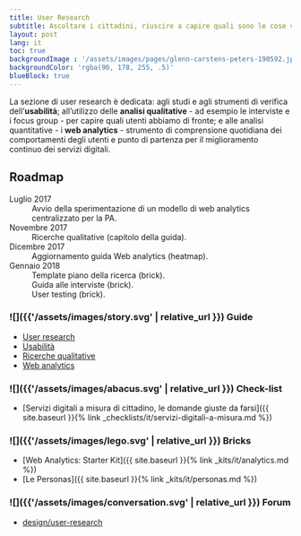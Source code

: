 ```yaml
---
title: User Research
subtitle: Ascoltare i cittadini, riuscire a capire quali sono le cose veramente importanti per loro, e poi metterle in pratica. E’ questo il segreto della buona progettazione
layout: post
lang: it
toc: true
backgroundImage : '/assets/images/pages/glenn-carstens-peters-190592.jpg'
backgroundColor: 'rgba(90, 178, 255, .5)'
blueBlock: true
---
```


La sezione di user research è dedicata: agli studi e agli strumenti di verifica dell’**usabilità**; all’utilizzo delle **analisi qualitative** - ad esempio le interviste e i focus group - per capire quali utenti abbiamo di fronte; e alle analisi quantitative - i **web analytics** - strumento di comprensione quotidiana dei comportamenti degli utenti e punto di partenza per il miglioramento continuo dei servizi digitali.

## Roadmap

<dl class="Roadmap">
<dt>Luglio 2017</dt>
<dd>Avvio della sperimentazione di un modello di web analytics centralizzato per la PA. </dd>
<dt>Novembre 2017</dt>
<dd>Ricerche qualitative (capitolo della guida).</dd>
<dt>Dicembre 2017</dt>
<dd>Aggiornamento guida Web analytics (heatmap).</dd>
<dt>Gennaio 2018</dt>
<dd>Template piano della ricerca (brick).</dd>
<dd>Guida alle interviste (brick).</dd>
<dd>User testing (brick).</dd>
</dl>

### ![]({{'/assets/images/story.svg' | relative_url }}) Guide

- [User research](https://design-italia.readthedocs.io/it/stable/doc/user-research.html)
- [Usabilità](https://design-italia.readthedocs.io/it/stable/doc/user-research/usabilita.html)
- [Ricerche qualitative](https://design-italia.readthedocs.io/it/stable/doc/user-research/ricerche-qualitative.html)
- [Web analytics](https://design-italia.readthedocs.io/it/stable/doc/user-research/web-analytics.html)

### ![]({{'/assets/images/abacus.svg' | relative_url }}) Check-list

- [Servizi digitali a misura di cittadino, le domande giuste da farsi]({{ site.baseurl }}{% link _checklists/it/servizi-digitali-a-misura.md %})

### ![]({{'/assets/images/lego.svg' | relative_url }}) Bricks

- [Web Analytics: Starter Kit]({{ site.baseurl }}{% link _kits/it/analytics.md %})
- [Le Personas]({{ site.baseurl }}{% link _kits/it/personas.md %})

### ![]({{'/assets/images/conversation.svg' | relative_url }}) Forum

- [design/user-research](https://forum.italia.it/c/design/user-research)
